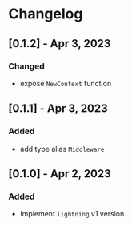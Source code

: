 # Changelog

## [0.1.2] - Apr 3, 2023

### Changed

- expose `NewContext` function

## [0.1.1] - Apr 3, 2023

### Added

- add type alias `Middleware`

## [0.1.0] - Apr 2, 2023

### Added

- Implement `lightning` v1 version
